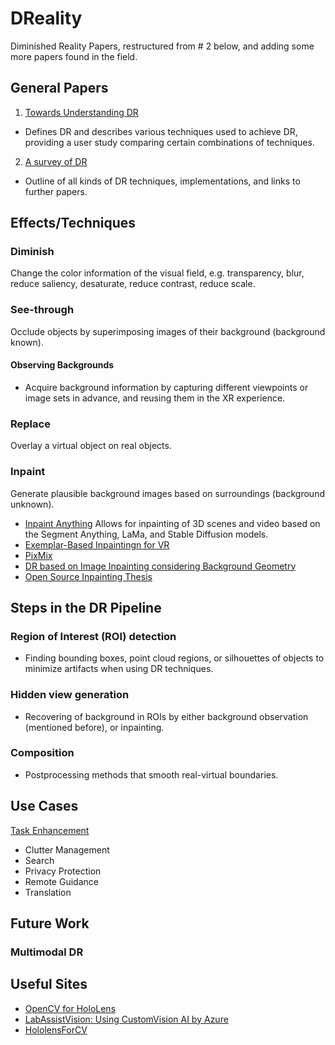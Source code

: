 # DReality
Diminished Reality Papers, restructured from # 2 below, and adding some more papers found in the field.
## General Papers
1. [Towards Understanding DR](https://dl.acm.org/doi/pdf/10.1145/3491102.3517452)
- Defines DR and describes various techniques used to achieve DR, providing a user study comparing certain combinations of techniques.
2. [A survey of DR](https://link.springer.com/article/10.1186/s41074-017-0028-1)
- Outline of all kinds of DR techniques, implementations, and links to further papers.
## Effects/Techniques
### Diminish
Change the color information of the visual field, e.g. transparency, blur, reduce saliency, desaturate, reduce contrast, reduce scale.
### See-through
Occlude objects by superimposing images of their background (background known).
#### Observing Backgrounds
- Acquire background information by capturing different viewpoints or image sets in advance, and reusing them in the XR experience.
### Replace
Overlay a virtual object on real objects.
### Inpaint
Generate plausible background images based on surroundings (background unknown).
- [Inpaint Anything](https://github.com/geekyutao/Inpaint-Anything) Allows for inpainting of 3D scenes and video based on the Segment Anything, LaMa, and Stable Diffusion models.
- [Exemplar-Based Inpaintingn for VR](https://www.computer.org/csdl/journal/tg/5555/01/10269744/1QWNMFacqRy)
- [PixMix](https://ieeexplore.ieee.org/abstract/document/6402551)
- [DR based on Image Inpainting considering Background Geometry](https://ieeexplore.ieee.org/abstract/document/7180400)
- [Open Source Inpainting Thesis](https://github.com/tydahlwave/Thesis/tree/master)
## Steps in the DR Pipeline
### Region of Interest (ROI) detection
- Finding bounding boxes, point cloud regions, or silhouettes of objects to minimize artifacts when using DR techniques.
### Hidden view generation
- Recovering of background in ROIs by either background observation (mentioned before), or inpainting.
### Composition
- Postprocessing methods that smooth real-virtual boundaries.

## Use Cases
[Task Enhancement](https://arxiv.org/pdf/2403.03875)
- Clutter Management
- Search
- Privacy Protection
- Remote Guidance
- Translation

## Future Work
### Multimodal DR 

## Useful Sites
- [OpenCV for HoloLens](https://github.com/iseta/UnityAndOpenCV/tree/main)
- [LabAssistVision: Using CustomVision AI by Azure]([https://github.com/iseta/UnityAndOpenCV/tree/main](https://github.com/cookieofcode/LabAssistVision))
- [HololensForCV](https://github.com/Microsoft/HoloLensForCV)
